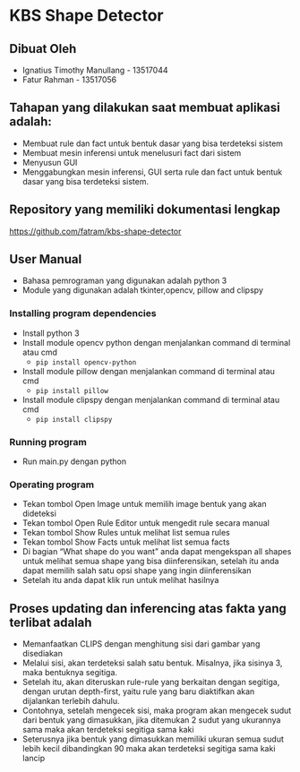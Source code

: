 # KBS Shape Detector

## Dibuat Oleh

 - Ignatius Timothy Manullang - 13517044 
 - Fatur Rahman - 13517056

## Tahapan yang dilakukan saat membuat aplikasi adalah:
 - Membuat rule dan fact untuk bentuk dasar yang bisa terdeteksi sistem
 - Membuat mesin inferensi untuk menelusuri fact dari sistem
 - Menyusun GUI 
 - Menggabungkan mesin inferensi, GUI serta rule dan fact untuk bentuk dasar yang bisa terdeteksi sistem.

## Repository yang memiliki dokumentasi lengkap
https://github.com/fatram/kbs-shape-detector

## User Manual
- Bahasa pemrograman yang digunakan adalah python 3
- Module yang digunakan adalah tkinter,opencv, pillow and clipspy 
### Installing program dependencies
 - Install python 3 
 - Install module opencv python dengan menjalankan
   command di terminal atau cmd
	 - `pip install opencv-python` 
 - Install module pillow dengan menjalankan command di terminal atau cmd
	 - `pip install pillow`
 - Install module clipspy dengan menjalankan command di terminal atau cmd
	 - `pip install clipspy`

### Running program
 - Run main.py dengan python 
### Operating program
 - Tekan tombol Open Image untuk memilih image bentuk yang akan
   dideteksi 
 - Tekan tombol Open Rule Editor untuk mengedit rule secara
   manual 
 - Tekan tombol Show Rules untuk melihat list semua rules
 - Tekan tombol Show Facts untuk melihat list semua facts
 - Di bagian “What shape do you want” anda dapat mengekspan all shapes untuk melihat semua shape yang bisa diinferensikan, setelah itu anda dapat memilih salah satu opsi shape yang ingin diinferensikan 
 - Setelah itu anda dapat klik run untuk melihat hasilnya
## Proses updating dan inferencing atas fakta yang terlibat adalah
 - Memanfaatkan CLIPS dengan menghitung sisi dari gambar yang disediakan
 - Melalui sisi, akan terdeteksi salah satu bentuk. Misalnya, jika sisinya 3, maka bentuknya segitiga. 
 - Setelah itu, akan diteruskan rule-rule yang berkaitan dengan segitiga, dengan urutan depth-first, yaitu rule yang baru diaktifkan akan dijalankan terlebih dahulu.
 - Contohnya, setelah mengecek sisi, maka program akan mengecek sudut dari bentuk yang dimasukkan, jika ditemukan 2 sudut yang ukurannya sama maka akan terdeteksi segitiga sama kaki 
 - Seterusnya jika bentuk yang dimasukkan memiliki ukuran semua sudut lebih kecil dibandingkan 90 maka akan terdeteksi segitiga sama kaki lancip
